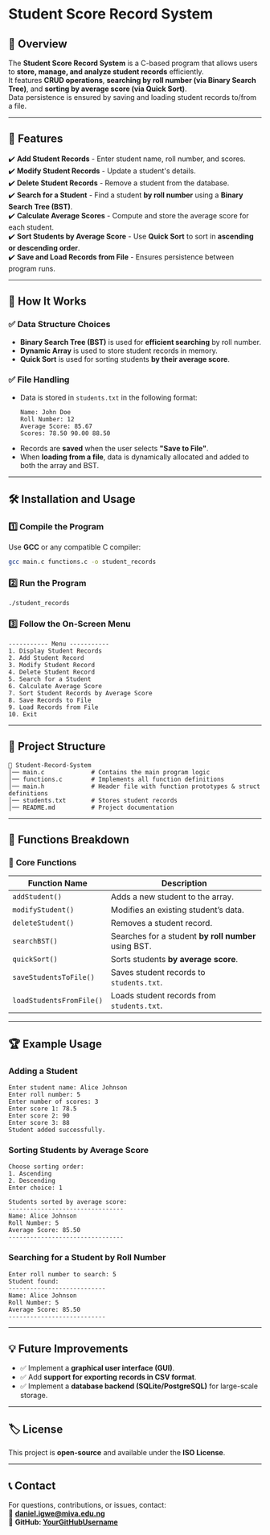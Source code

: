 # Student Score Record System

## 📌 Overview
The **Student Score Record System** is a C-based program that allows users to **store, manage, and analyze student records** efficiently.  
It features **CRUD operations**, **searching by roll number (via Binary Search Tree)**, and **sorting by average score (via Quick Sort)**.  
Data persistence is ensured by saving and loading student records to/from a file.

---

## 🚀 Features
✔️ **Add Student Records** - Enter student name, roll number, and scores.  
✔️ **Modify Student Records** - Update a student's details.  
✔️ **Delete Student Records** - Remove a student from the database.  
✔️ **Search for a Student** - Find a student **by roll number** using a **Binary Search Tree (BST)**.  
✔️ **Calculate Average Scores** - Compute and store the average score for each student.  
✔️ **Sort Students by Average Score** - Use **Quick Sort** to sort in **ascending or descending order**.  
✔️ **Save and Load Records from File** - Ensures persistence between program runs.  

---

## 📜 How It Works

### ✅ **Data Structure Choices**
- **Binary Search Tree (BST)** is used for **efficient searching** by roll number.  
- **Dynamic Array** is used to store student records in memory.  
- **Quick Sort** is used for sorting students **by their average score**.  

### ✅ **File Handling**
- Data is stored in `students.txt` in the following format:
    ```
    Name: John Doe
    Roll Number: 12
    Average Score: 85.67
    Scores: 78.50 90.00 88.50
    ```
- Records are **saved** when the user selects **"Save to File"**.  
- When **loading from a file**, data is dynamically allocated and added to both the array and BST.

---

## 🛠️ Installation and Usage

### **1️⃣ Compile the Program**
Use **GCC** or any compatible C compiler:
```bash
gcc main.c functions.c -o student_records
```

### **2️⃣ Run the Program**
```bash
./student_records
```

### **3️⃣ Follow the On-Screen Menu**
```
----------- Menu -----------
1. Display Student Records
2. Add Student Record
3. Modify Student Record
4. Delete Student Record
5. Search for a Student
6. Calculate Average Score
7. Sort Student Records by Average Score
8. Save Records to File
9. Load Records from File
10. Exit
```

---

## 📂 Project Structure
```
📁 Student-Record-System
│── main.c             # Contains the main program logic
│── functions.c        # Implements all function definitions
│── main.h             # Header file with function prototypes & struct definitions
│── students.txt       # Stores student records
│── README.md          # Project documentation
```

---

## 🔧 Functions Breakdown

### 📌 **Core Functions**
| Function Name            | Description |
|--------------------------|-------------|
| `addStudent()`           | Adds a new student to the array. |
| `modifyStudent()`        | Modifies an existing student’s data. |
| `deleteStudent()`        | Removes a student record. |
| `searchBST()`            | Searches for a student **by roll number** using BST. |
| `quickSort()`            | Sorts students **by average score**. |
| `saveStudentsToFile()`   | Saves student records to `students.txt`. |
| `loadStudentsFromFile()` | Loads student records from `students.txt`. |

---

## 🏆 Example Usage
### **Adding a Student**
```
Enter student name: Alice Johnson
Enter roll number: 5
Enter number of scores: 3
Enter score 1: 78.5
Enter score 2: 90
Enter score 3: 88
Student added successfully.
```

### **Sorting Students by Average Score**
```
Choose sorting order:
1. Ascending
2. Descending
Enter choice: 1

Students sorted by average score:
--------------------------------
Name: Alice Johnson
Roll Number: 5
Average Score: 85.50
--------------------------------
```

### **Searching for a Student by Roll Number**
```
Enter roll number to search: 5
Student found:
---------------------------
Name: Alice Johnson
Roll Number: 5
Average Score: 85.50
---------------------------
```

---

## 💡 Future Improvements
- ✅ Implement a **graphical user interface (GUI)**.  
- ✅ Add **support for exporting records in CSV format**.  
- ✅ Implement a **database backend (SQLite/PostgreSQL)** for large-scale storage.  

---

## 🏷️ License
This project is **open-source** and available under the **ISO License**.

---

## 📞 Contact
For questions, contributions, or issues, contact:  
📧 **daniel.igwe@miva.edu.ng**  
🔗 **GitHub: [YourGitHubUsername](https://github.com/Analytical-Minds)**
